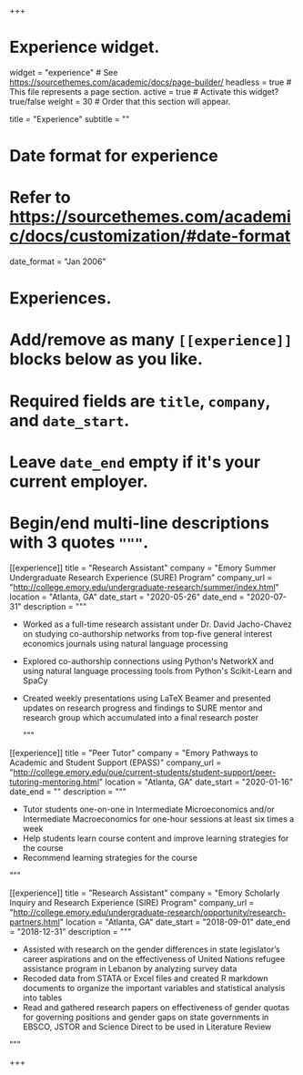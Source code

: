 +++
# Experience widget.
widget = "experience"  # See https://sourcethemes.com/academic/docs/page-builder/
headless = true  # This file represents a page section.
active = true  # Activate this widget? true/false
weight = 30  # Order that this section will appear.

title = "Experience"
subtitle = ""

# Date format for experience
#   Refer to https://sourcethemes.com/academic/docs/customization/#date-format
date_format = "Jan 2006"

# Experiences.
#   Add/remove as many `[[experience]]` blocks below as you like.
#   Required fields are `title`, `company`, and `date_start`.
#   Leave `date_end` empty if it's your current employer.
#   Begin/end multi-line descriptions with 3 quotes `"""`.

[[experience]]
  title = "Research Assistant"
  company = "Emory Summer Undergraduate Research Experience (SURE) Program"
  company_url = "http://college.emory.edu/undergraduate-research/summer/index.html"
  location = "Atlanta, GA"
  date_start = "2020-05-26"
  date_end = "2020-07-31"
  description = """

* Worked as a full-time research assistant under Dr. David Jacho-Chavez on studying co-authorship networks from top-five general interest economics journals using natural language processing
* Explored co-authorship connections using Python's NetworkX and using natural language processing tools from Python's Scikit-Learn and SpaCy
* Created weekly presentations using LaTeX Beamer and presented updates on research progress and findings to SURE mentor and research group which accumulated into a final research poster

  """

[[experience]]
  title = "Peer Tutor"
  company = "Emory Pathways to Academic and Student Support (EPASS)"
  company_url = "http://college.emory.edu/oue/current-students/student-support/peer-tutoring-mentoring.html"
  location = "Atlanta, GA"
  date_start = "2020-01-16"
  date_end = ""
  description = """

  * Tutor students one-on-one in Intermediate Microeconomics and/or Intermediate Macroeconomics for one-hour sessions at least six times a week
  * Help students learn course content and improve learning strategies for the course
  * Recommend learning strategies for the course

  """

[[experience]]
  title = "Research Assistant"
  company = "Emory Scholarly Inquiry and Research Experience (SIRE) Program"
  company_url = "http://college.emory.edu/undergraduate-research/opportunity/research-partners.html"
  location = "Atlanta, GA"
  date_start = "2018-09-01"
  date_end = "2018-12-31"
  description = """

  * Assisted with research on the gender differences in state legislator’s career aspirations and on the effectiveness of United Nations refugee assistance program in Lebanon by analyzing survey data
  * Recoded data from STATA or Excel files and created R markdown documents to organize the important variables and statistical analysis into tables
  * Read and gathered research papers on effectiveness of gender quotas for governing positions and gender gaps on state governments in EBSCO, JSTOR and Science Direct to be used in Literature Review

  """

+++
